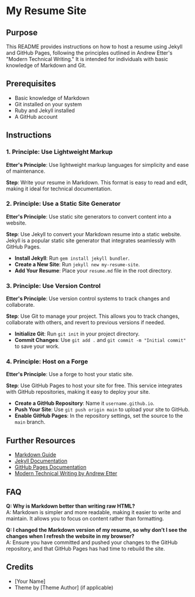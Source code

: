 # My Resume Site

## Purpose

This README provides instructions on how to host a resume using Jekyll and GitHub Pages, following the principles outlined in Andrew Etter's "Modern Technical Writing." It is intended for individuals with basic knowledge of Markdown and Git.

## Prerequisites

- Basic knowledge of Markdown
- Git installed on your system
- Ruby and Jekyll installed
- A GitHub account

## Instructions

### 1. Principle: Use Lightweight Markup

**Etter's Principle**: Use lightweight markup languages for simplicity and ease of maintenance.

**Step**: Write your resume in Markdown. This format is easy to read and edit, making it ideal for technical documentation.

### 2. Principle: Use a Static Site Generator

**Etter's Principle**: Use static site generators to convert content into a website.

**Step**: Use Jekyll to convert your Markdown resume into a static website. Jekyll is a popular static site generator that integrates seamlessly with GitHub Pages.

- **Install Jekyll**: Run `gem install jekyll bundler`.
- **Create a New Site**: Run `jekyll new my-resume-site`.
- **Add Your Resume**: Place your `resume.md` file in the root directory.

### 3. Principle: Use Version Control

**Etter's Principle**: Use version control systems to track changes and collaborate.

**Step**: Use Git to manage your project. This allows you to track changes, collaborate with others, and revert to previous versions if needed.

- **Initialize Git**: Run `git init` in your project directory.
- **Commit Changes**: Use `git add .` and `git commit -m "Initial commit"` to save your work.

### 4. Principle: Host on a Forge

**Etter's Principle**: Use a forge to host your static site.

**Step**: Use GitHub Pages to host your site for free. This service integrates with GitHub repositories, making it easy to deploy your site.

- **Create a GitHub Repository**: Name it `username.github.io`.
- **Push Your Site**: Use `git push origin main` to upload your site to GitHub.
- **Enable GitHub Pages**: In the repository settings, set the source to the `main` branch.

## Further Resources

- [Markdown Guide](https://www.markdownguide.org/)
- [Jekyll Documentation](https://jekyllrb.com/docs/)
- [GitHub Pages Documentation](https://docs.github.com/en/pages)
- [Modern Technical Writing by Andrew Etter](https://a.co/d/fHoNyD1)

## FAQ

**Q: Why is Markdown better than writing raw HTML?**  
A: Markdown is simpler and more readable, making it easier to write and maintain. It allows you to focus on content rather than formatting.

**Q: I changed the Markdown version of my resume, so why don’t I see the changes when I refresh the website in my browser?**  
A: Ensure you have committed and pushed your changes to the GitHub repository, and that GitHub Pages has had time to rebuild the site.

## Credits

- [Your Name]
- Theme by [Theme Author] (if applicable)